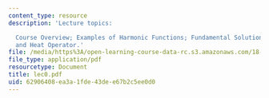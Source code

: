 ```yaml
---
content_type: resource
description: 'Lecture topics:

  Course Overview; Examples of Harmonic Functions; Fundamental Solutions for Laplacian
  and Heat Operator.'
file: /media/https%3A/open-learning-course-data-rc.s3.amazonaws.com/18-156-differential-analysis-spring-2004/62906408ea3a1fde43dee67b2c5ee0d0_lec0.pdf
file_type: application/pdf
resourcetype: Document
title: lec0.pdf
uid: 62906408-ea3a-1fde-43de-e67b2c5ee0d0
---
```

